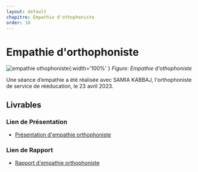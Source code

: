 ```yaml
---
layout: default
chapitre: Empathie d'othophoniste
order: 10
---
```


# Empathie d'orthophoniste

![empathie othophoniste](./empathie-orthophoniste/images/orthophoniste.png){:width='100%' }
*Figure: Empathie d'othophoniste*

<!-- note -->

Une séance d’empathie a été réalisée avec SAMIA KABBAJ, l'orthophoniste de service de rééducation, le 23 avril 2023.


## Livrables

### Lien de Présentation
- [Présentation d'empathie orthophoniste](/besoin/empathie-orthophoniste/presentation.html)

### Lien de Rapport
- [Rapport d'empathie orthophoniste](/besoin/empathie-orthophoniste/rapport.html)

<!-- new slide -->

